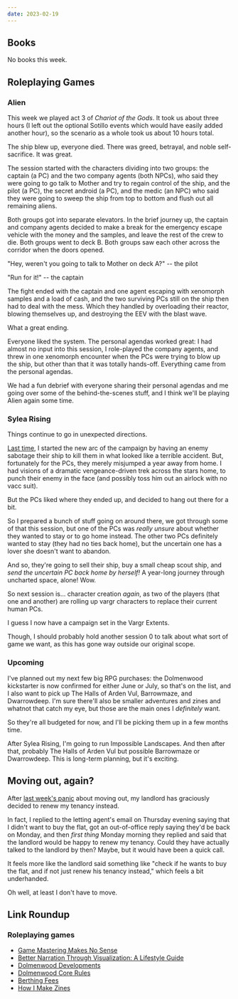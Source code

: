```yaml
---
date: 2023-02-19
---
```


## Books

No books this week.


## Roleplaying Games

### Alien

This week we played act 3 of *Chariot of the Gods*.  It took us about three
hours (I left out the optional Sotillo events which would have easily added
another hour), so the scenario as a whole took us about 10 hours total.

The ship blew up, everyone died.  There was greed, betrayal, and noble
self-sacrifice.  It was great.

The session started with the characters dividing into two groups: the captain (a
PC) and the two company agents (both NPCs), who said they were going to go talk
to Mother and try to regain control of the ship, and the pilot (a PC), the
secret android (a PC), and the medic (an NPC) who said they were going to sweep
the ship from top to bottom and flush out all remaining aliens.

Both groups got into separate elevators.  In the brief journey up, the captain
and company agents decided to make a break for the emergency escape vehicle with
the money and the samples, and leave the rest of the crew to die.  Both groups
went to deck B.  Both groups saw each other across the corridor when the doors
opened.

"Hey, weren't you going to talk to Mother on deck A?" -- the pilot

"Run for it!" -- the captain

The fight ended with the captain and one agent escaping with xenomorph samples
and a load of cash, and the two surviving PCs still on the ship then had to deal
with the mess.  Which they handled by overloading their reactor, blowing
themselves up, and destroying the EEV with the blast wave.

What a great ending.

Everyone liked the system.  The personal agendas worked great: I had almost no
input into this session, I role-played the company agents, and threw in one
xenomorph encounter when the PCs were trying to blow up the ship, but other than
that it was totally hands-off.  Everything came from the personal agendas.

We had a fun debrief with everyone sharing their personal agendas and me going
over some of the behind-the-scenes stuff, and I think we'll be playing Alien
again some time.

### Sylea Rising

Things continue to go in unexpected directions.

[Last time][], I started the new arc of the campaign by having an enemy sabotage
their ship to kill them in what looked like a terrible accident.  But,
fortunately for the PCs, they merely misjumped a year away from home.  I had
visions of a dramatic vengeance-driven trek across the stars home, to punch
their enemy in the face (and possibly toss him out an airlock with no vacc
suit).

But the PCs liked where they ended up, and decided to hang out there for a bit.

So I prepared a bunch of stuff going on around there, we got through some of
that this session, but one of the PCs was *really unsure* about whether they
wanted to stay or to go home instead.  The other two PCs definitely wanted to
stay (they had no ties back home), but the uncertain one has a lover she doesn't
want to abandon.

And so, they're going to sell their ship, buy a small cheap scout ship, and
*send the uncertain PC back home by herself!*  A year-long journey through
uncharted space, alone!  Wow.

So next session is... character creation *again*, as two of the players (that
one and another) are rolling up vargr characters to replace their current human
PCs.

I guess I now have a campaign set in the Vargr Extents.

Though, I should probably hold another session 0 to talk about what sort of game
we want, as this has gone way outside our original scope.

[Last time]: notes/230.html#sylea-rising

### Upcoming

I've planned out my next few big RPG purchases: the Dolmenwood kickstarter is
now confirmed for either June or July, so that's on the list, and I also want to
pick up The Halls of Arden Vul, Barrowmaze, and Dwarrowdeep.  I'm sure there'll
also be smaller adventures and zines and whatnot that catch my eye, but those
are the main ones I *definitely* want.

So they're all budgeted for now, and I'll be picking them up in a few months
time.

After Sylea Rising, I'm going to run Impossible Landscapes.  And then after
that, probably The Halls of Arden Vul but possible Barrowmaze or Dwarrowdeep.
This is long-term planning, but it's exciting.


## Moving out, again?

After [last week's panic][] about moving out, my landlord has graciously decided
to renew my tenancy instead.

In fact, I replied to the letting agent's email on Thursday evening saying that
I didn't want to buy the flat, got an out-of-office reply saying they'd be back
on Monday, and then *first thing* Monday morning they replied and said that the
landlord would be happy to renew my tenancy.  Could they have actually talked to
the landlord by then?  Maybe, but it would have been a quick call.

It feels more like the landlord said something like "check if he wants to buy
the flat, and if not just renew his tenancy instead," which feels a bit
underhanded.

Oh well, at least I don't have to move.

[last week's panic]: notes/230.html#moving-out-again

## Link Roundup

### Roleplaying games

- [Game Mastering Makes No Sense](https://theangrygm.com/game-mastering-makes-no-sense/)
- [Better Narration Through Visualization: A Lifestyle Guide](https://theangrygm.com/narration-through-visualization/)
- [Dolmenwood Developments](https://necroticgnome.com/blogs/news/dolmenwood-developments)
- [Dolmenwood Core Rules](https://necroticgnome.com/blogs/news/dolmenwood-core-rules)
- [Berthing Fees](https://greatdungeonnorth.blogspot.com/2021/09/berthing-fees.html)
- [How I Make Zines](https://vaultsofvaarn.com/2022/06/25/how-i-make-zines/)
